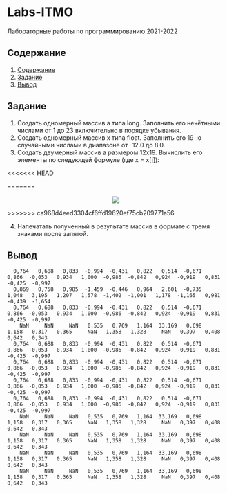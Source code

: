 # Labs-ITMO
Лабораторные работы по программированию 2021-2022 

## Содержание

1. [Содержание](#содержание)
1. [Задание](#задание)
1. [Вывод ](#вывод)

## Задание

1. Создать одномерный массив a типа long. Заполнить его нечётными числами от 1 до 23 включительно в порядке убывания.
2. Создать одномерный массив x типа float. Заполнить его 19-ю случайными числами в диапазоне от -12.0 до 8.0.
3. Создать двумерный массив a размером 12x19. Вычислить его элементы по следующей формуле (где x = x[j]):

<<<<<<< HEAD

=======
<p align="center">
    <img src = "https://user-images.githubusercontent.com/72164287/133395790-6082f12c-af4b-40c6-903e-b42e3a7f7651.png"/>
</p>
>>>>>>> ca968d4eed3304cf6ffd19620ef75cb209771a56

4. Напечатать полученный в результате массив в формате с тремя знаками после запятой.
## Вывод 

```
  0,764   0,688   0,833  -0,994  -0,431   0,822   0,514  -0,671   0,866  -0,053   0,934   1,000  -0,986  -0,842   0,924  -0,919   0,831  -0,425  -0,997 
  0,869   0,758   0,985  -1,459  -0,446   0,964   2,601  -0,735   1,048   3,195   1,207   1,578  -1,402  -1,001   1,178  -1,165   0,981  -0,439  -1,654 
  0,764   0,688   0,833  -0,994  -0,431   0,822   0,514  -0,671   0,866  -0,053   0,934   1,000  -0,986  -0,842   0,924  -0,919   0,831  -0,425  -0,997 
    NaN     NaN     NaN   0,535   0,769   1,164  33,169   0,698   1,158   0,317   0,365     NaN   1,358   1,328     NaN   0,397   0,408   0,642   0,343 
  0,764   0,688   0,833  -0,994  -0,431   0,822   0,514  -0,671   0,866  -0,053   0,934   1,000  -0,986  -0,842   0,924  -0,919   0,831  -0,425  -0,997 
  0,764   0,688   0,833  -0,994  -0,431   0,822   0,514  -0,671   0,866  -0,053   0,934   1,000  -0,986  -0,842   0,924  -0,919   0,831  -0,425  -0,997 
  0,764   0,688   0,833  -0,994  -0,431   0,822   0,514  -0,671   0,866  -0,053   0,934   1,000  -0,986  -0,842   0,924  -0,919   0,831  -0,425  -0,997 
  0,764   0,688   0,833  -0,994  -0,431   0,822   0,514  -0,671   0,866  -0,053   0,934   1,000  -0,986  -0,842   0,924  -0,919   0,831  -0,425  -0,997 
    NaN     NaN     NaN   0,535   0,769   1,164  33,169   0,698   1,158   0,317   0,365     NaN   1,358   1,328     NaN   0,397   0,408   0,642   0,343 
    NaN     NaN     NaN   0,535   0,769   1,164  33,169   0,698   1,158   0,317   0,365     NaN   1,358   1,328     NaN   0,397   0,408   0,642   0,343 
    NaN     NaN     NaN   0,535   0,769   1,164  33,169   0,698   1,158   0,317   0,365     NaN   1,358   1,328     NaN   0,397   0,408   0,642   0,343 
    NaN     NaN     NaN   0,535   0,769   1,164  33,169   0,698   1,158   0,317   0,365     NaN   1,358   1,328     NaN   0,397   0,408   0,642   0,343 

```



